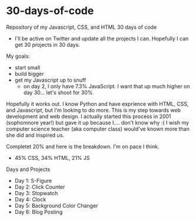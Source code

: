 # 30-days-of-code
Repository of my Javascript, CSS, and HTML 30 days of code

- I'll be active on Twitter and update all the projects I can. Hopefully I can get 30 projects in 30 days. 

My goals: 
- start small
- build bigger
- get my Javascript up to snuff
  - on day 2, I only have 7.3% JavaScript. I want that up much higher on day 30... let's shoot for 30%


Hopefully it works out. I know Python and have exprience with HTML, CSS, and Javascript, but I'm looking to do more. This is my step towards web development and web design. I actually started this process in 2001 (sophomnore year!) but gave it up because I.... don't know why :( I wish my computer science teacher (aka computer class) would've known more than she did and inspired us.

Completet 20% and here is the breakdown. I'm on pace I think. 
- 45% CSS, 34% HTML, 21% JS



Days and Projects 
- Day 1: S-Figure 
- Day 2: Click Counter 
- Day 3: Stopwatch
- Day 4: Clock
- Day 5: Background Color Changer
- Day 6: Blog Posting
